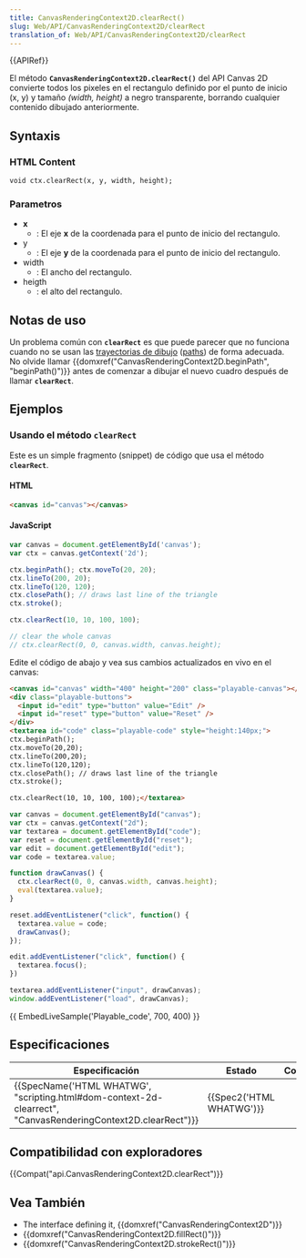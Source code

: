 ```yaml
---
title: CanvasRenderingContext2D.clearRect()
slug: Web/API/CanvasRenderingContext2D/clearRect
translation_of: Web/API/CanvasRenderingContext2D/clearRect
---
```


{{APIRef}}

El método **`CanvasRenderingContext2D.clearRect()`** del API Canvas 2D convierte todos los pixeles en el rectangulo definido por el punto de inicio (x, y) y tamaño _(width, height)_ a negro transparente, borrando cualquier contenido dibujado anteriormente.

## Syntaxis

### HTML Content

```html
void ctx.clearRect(x, y, width, height);
```

### Parametros

- **x**
  - : El eje **x** de la coordenada para el punto de inicio del rectangulo.
- y
  - : El eje **y** de la coordenada para el punto de inicio del rectangulo.
- width
  - : El ancho del rectangulo.
- heigth
  - : el alto del rectangulo.

## Notas de uso

Un problema común con **`clearRect`** es que puede parecer que no funciona cuando no se usan las [trayectorias de dibujo](/es/docs/Web/API/Canvas_API/Tutorial/Drawing_shapes#Drawing_paths) ([paths](/es/docs/Web/API/Canvas_API/Tutorial/Drawing_shapes#Drawing_paths)) de forma adecuada. No olvide llamar {{domxref("CanvasRenderingContext2D.beginPath", "beginPath()")}} antes de comenzar a dibujar el nuevo cuadro después de llamar **`clearRect`**.

## Ejemplos

### Usando el método `clearRect`

Este es un simple fragmento (snippet) de código que usa el método **`clearRect`**.

#### HTML

```html
<canvas id="canvas"></canvas>
```

#### JavaScript

```js
var canvas = document.getElementById('canvas');
var ctx = canvas.getContext('2d');

ctx.beginPath(); ctx.moveTo(20, 20);
ctx.lineTo(200, 20);
ctx.lineTo(120, 120);
ctx.closePath(); // draws last line of the triangle
ctx.stroke();

ctx.clearRect(10, 10, 100, 100);

// clear the whole canvas
// ctx.clearRect(0, 0, canvas.width, canvas.height);
```

Edite el código de abajo y vea sus cambios actualizados en vivo en el canvas:

```html hidden
<canvas id="canvas" width="400" height="200" class="playable-canvas"></canvas>
<div class="playable-buttons">
  <input id="edit" type="button" value="Edit" />
  <input id="reset" type="button" value="Reset" />
</div>
<textarea id="code" class="playable-code" style="height:140px;">
ctx.beginPath();
ctx.moveTo(20,20);
ctx.lineTo(200,20);
ctx.lineTo(120,120);
ctx.closePath(); // draws last line of the triangle
ctx.stroke();

ctx.clearRect(10, 10, 100, 100);</textarea>
```

```js hidden
var canvas = document.getElementById("canvas");
var ctx = canvas.getContext("2d");
var textarea = document.getElementById("code");
var reset = document.getElementById("reset");
var edit = document.getElementById("edit");
var code = textarea.value;

function drawCanvas() {
  ctx.clearRect(0, 0, canvas.width, canvas.height);
  eval(textarea.value);
}

reset.addEventListener("click", function() {
  textarea.value = code;
  drawCanvas();
});

edit.addEventListener("click", function() {
  textarea.focus();
})

textarea.addEventListener("input", drawCanvas);
window.addEventListener("load", drawCanvas);
```

{{ EmbedLiveSample('Playable_code', 700, 400) }}

## Especificaciones

| Especificación                                                                                                                                   | Estado                           | Comentario |
| ------------------------------------------------------------------------------------------------------------------------------------------------ | -------------------------------- | ---------- |
| {{SpecName('HTML WHATWG', "scripting.html#dom-context-2d-clearrect", "CanvasRenderingContext2D.clearRect")}} | {{Spec2('HTML WHATWG')}} |            |

## Compatibilidad con exploradores

{{Compat("api.CanvasRenderingContext2D.clearRect")}}

## Vea También

- The interface defining it, {{domxref("CanvasRenderingContext2D")}}
- {{domxref("CanvasRenderingContext2D.fillRect()")}}
- {{domxref("CanvasRenderingContext2D.strokeRect()")}}
